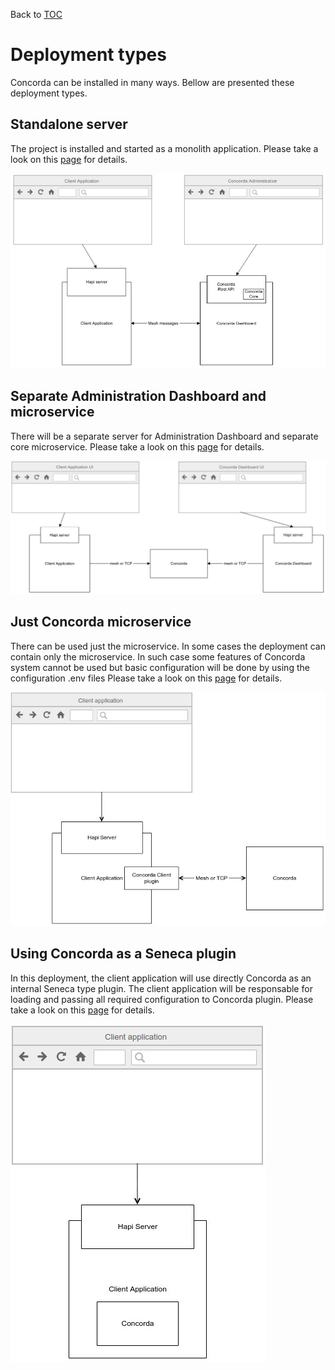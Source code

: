 Back to [TOC](../Readme.md)

# Deployment types

Concorda can be installed in many ways. Bellow are presented these deployment types.

## Standalone server

The project is installed and started as a monolith application.
Please take a look on this [page](./deploy-monolith.md) for details.

![Diagram](https://github.com/Concorda/docs/blob/master/img/deploy-monolith.jpeg)

## Separate Administration Dashboard and microservice

There will be a separate server for Administration Dashboard and separate core microservice.
Please take a look on this [page](./deploy-dashboard-and-microservice.md) for details.

![Diagram](https://github.com/Concorda/docs/blob/master/img/deploy-concorda-microservice.jpeg)

## Just Concorda microservice

There can be used just the microservice. In some cases the deployment can contain only the microservice. In such case some 
features of Concorda system cannot be used but basic configuration will be done by using the configuration .env files
Please take a look on this [page](./deploy-microservice.md) for details.

![Diagram](https://github.com/Concorda/docs/blob/master/img/deploy-microservice.jpeg)

## Using Concorda as a Seneca plugin

In this deployment, the client application will use directly Concorda as an internal Seneca type plugin. The client application will be responsable for
loading and passing all required configuration to Concorda plugin.
Please take a look on this [page](./deploy-plugin.md) for details.

![Diagram](https://github.com/Concorda/docs/blob/master/img/deploy-plugin.jpeg)

